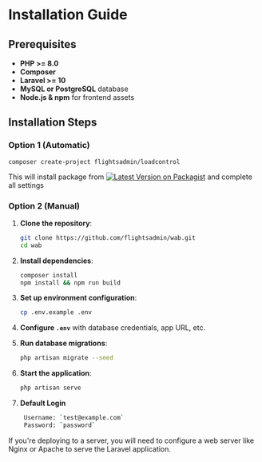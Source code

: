 # Installation Guide

## Prerequisites
- **PHP >= 8.0**
- **Composer**
- **Laravel >= 10**
- **MySQL or PostgreSQL** database
- **Node.js & npm** for frontend assets

## Installation Steps

### Option 1 (Automatic)

    composer create-project flightsadmin/loadcontrol

This will install package from [![Latest Version on Packagist](https://img.shields.io/packagist/v/flightsadmin/loadcontrol.svg?style=flat-square)](https://packagist.org/packages/flightsadmin/loadcontrol) and complete all settings

### Option 2 (Manual)

1. **Clone the repository**:
    ```bash
    git clone https://github.com/flightsadmin/wab.git
    cd wab
    ```

2. **Install dependencies**:
    ```bash
    composer install
    npm install && npm run build
    ```

3. **Set up environment configuration**:
    ```bash
    cp .env.example .env
    ```

4. **Configure `.env`** with database credentials, app URL, etc.

5. **Run database migrations**:
    ```bash
    php artisan migrate --seed
    ```

6. **Start the application**:
    ```bash
    php artisan serve
    ```

7. **Default Login**
   ```bash
    Username: `test@example.com`
    Password: `password`
   ```

If you're deploying to a server, you will need to configure a web server like Nginx or Apache to serve the Laravel application.
